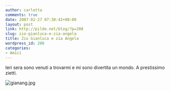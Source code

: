```yaml
---
author: carlotta
comments: true
date: 2007-02-27 07:30:42+00:00
layout: post
link: http://pilde.net/blog/?p=208
slug: zio-gianluca-e-zia-angela
title: Zio Gianluca e zia Angela
wordpress_id: 208
categories:
- Amici
---
```


Ieri sera sono venuti a trovarmi e mi sono divertita un mondo.
A prestissimo zietti.

![gianang.jpg](http://pilde.net/blog/wp-content/uploads/2007/02/gianang.jpg)
